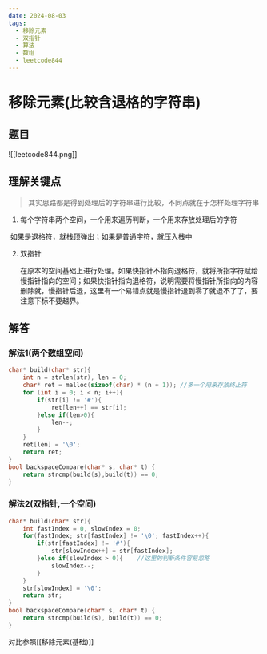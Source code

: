 ```yaml
---
date: 2024-08-03
tags:
  - 移除元素
  - 双指针
  - 算法
  - 数组
  - leetcode844
---
```


# 移除元素(比较含退格的字符串)

## 题目

![[leetcode844.png]]

## 理解关键点

> 其实思路都是得到处理后的字符串进行比较，不同点就在于怎样处理字符串

1. 每个字符串两个空间，一个用来遍历判断，一个用来存放处理后的字符

​	如果是退格符，就栈顶弹出；如果是普通字符，就压入栈中

2. 双指针

   在原本的空间基础上进行处理。如果快指针不指向退格符，就将所指字符赋给慢指针指向的空间；如果快指针指向退格符，说明需要将慢指针所指向的内容删除就，慢指针后退，这里有一个易错点就是慢指针退到零了就退不了了，要注意下标不要越界。

## 解答

###  解法1(两个数组空间)

```c
char* build(char* str){
    int n = strlen(str), len = 0;
    char* ret = malloc(sizeof(char) * (n + 1)); //多一个用来存放终止符
    for (int i = 0; i < n; i++){
        if(str[i] != '#'){
            ret[len++] == str[i];
        }else if(len>0){
            len--;
        }
    }
    ret[len] = '\0';
    return ret;
}
bool backspaceCompare(char* s, char* t) {
    return strcmp(build(s),build(t)) == 0;
}
```

### 解法2(双指针,一个空间)

```c
char* build(char* str){
    int fastIndex = 0, slowIndex = 0;
    for(fastIndex; str[fastIndex] != '\0'; fastIndex++){
        if(str[fastIndex] != '#'){
            str[slowIndex++] = str[fastIndex];
        }else if(slowIndex > 0){	//这里的判断条件容易忽略
            slowIndex--;
        }
    }
    str[slowIndex] = '\0';
    return str;
}
bool backspaceCompare(char* s, char* t) {
    return strcmp(build(s), build(t)) == 0;
}
```

对比参照[[移除元素(基础)]]



